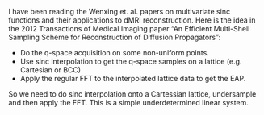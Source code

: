 I have been reading the Wenxing et. al. papers on multivariate sinc functions and their applications to dMRI
reconstruction. Here is the idea in the 2012 Transactions of Medical Imaging paper 
“An Efficient Multi-Shell Sampling Scheme for Reconstruction of Diffusion Propagators”:

* Do the q-space acquisition on some non-uniform points. 
* Use sinc interpolation to get the q-space samples on a lattice (e.g. Cartesian or BCC) 
* Apply the regular FFT to the interpolated lattice data to get the EAP.

So we need to do sinc interpolation onto a Cartessian lattice, undersample and then apply the FFT. This is a simple
underdetermined linear system.

